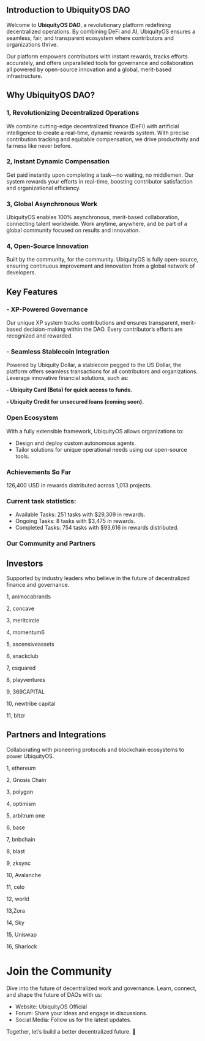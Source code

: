 ## Introduction to UbiquityOS DAO

Welcome to **UbiquityOS DAO**, a revolutionary platform redefining decentralized operations. By combining DeFi and AI, UbiquityOS ensures a seamless, fair, and transparent ecosystem where contributors and organizations thrive.

Our platform empowers contributors with instant rewards, tracks efforts accurately, and offers unparalleled tools for governance and collaboration all powered by open-source innovation and a global, merit-based infrastructure.

## Why UbiquityOS DAO?

### 1, Revolutionizing Decentralized Operations

  We combine cutting-edge decentralized finance (DeFi) with artificial intelligence to create a real-time, dynamic rewards system. With precise contribution tracking and equitable compensation, we drive productivity and fairness like never before.

### 2, Instant Dynamic Compensation

  Get paid instantly upon completing a task—no waiting, no middlemen. Our system rewards your efforts in real-time, boosting contributor satisfaction and organizational efficiency.

### 3, Global Asynchronous Work

  UbiquityOS enables 100% asynchronous, merit-based collaboration, connecting talent worldwide. Work anytime, anywhere, and be part of a global community focused on results and innovation.

### 4, Open-Source Innovation

  Built by the community, for the community. UbiquityOS is fully open-source, ensuring continuous improvement and innovation from a global network of developers.

## Key Features

### - XP-Powered Governance

  Our unique XP system tracks contributions and ensures transparent, merit-based decision-making within the DAO. Every contributor’s efforts are recognized and rewarded.

### - Seamless Stablecoin Integration

  Powered by Ubiquity Dollar, a stablecoin pegged to the US Dollar, the platform offers seamless transactions for all contributors and organizations. Leverage innovative financial solutions, such as:

**- Ubiquity Card (Beta) for quick access to funds.**

**- Ubiquity Credit for unsecured loans (coming soon).**

### Open Ecosystem

With a fully extensible framework, UbiquityOS allows organizations to:

- Design and deploy custom autonomous agents.
- Tailor solutions for unique operational needs using our open-source tools.

### Achievements So Far

126,400 USD in rewards distributed across 1,013 projects.

### Current task statistics:

 - Available Tasks: 251 tasks with $29,309 in rewards.
 - Ongoing Tasks: 8 tasks with $3,475 in rewards.
 - Completed Tasks: 754 tasks with $93,616 in rewards distributed.


### Our Community and Partners

## Investors

Supported by industry leaders who believe in the future of decentralized finance and governance.

1, animocabrands

2, concave

3, meritcircle

4, momentum6

5, ascensiveassets

6, snackclub

7, csquared

8, playventures

9, 369CAPITAL

10, newtribe capital

11, bltzr

## Partners and Integrations

Collaborating with pioneering protocols and blockchain ecosystems to power UbiquityOS.

1, ethereum

2, Gnosis Chain

3, polygon

4, optimism

5, arbitrum one

6, base

7, bnbchain

8, blast

9, zksync

10, Avalanche

11, celo

12, world

13,Zora

14, Sky

15, Uniswap

16, Sharlock

# Join the Community

Dive into the future of decentralized work and governance. Learn, connect, and shape the future of DAOs with us:

- Website: UbiquityOS Official
- Forum: Share your ideas and engage in discussions.
- Social Media: Follow us for the latest updates.

Together, let’s build a better decentralized future. 🚀
